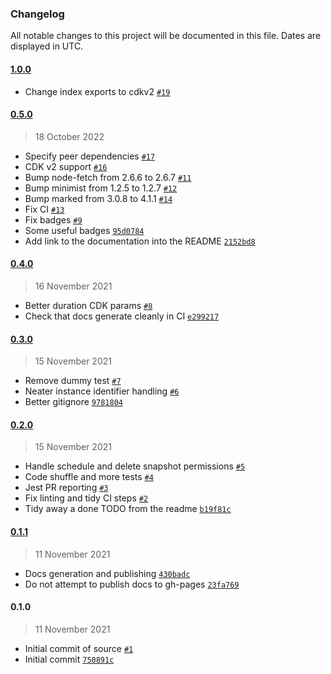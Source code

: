 ### Changelog

All notable changes to this project will be documented in this file. Dates are displayed in UTC.

#### [1.0.0](https://github.com/isotoma/aurora-snapshot-copier-cdk/compare/0.5.0...1.0.0)

- Change index exports to cdkv2 [`#19`](https://github.com/isotoma/aurora-snapshot-copier-cdk/pull/19)

#### [0.5.0](https://github.com/isotoma/aurora-snapshot-copier-cdk/compare/0.4.0...0.5.0)

> 18 October 2022

- Specify peer dependencies [`#17`](https://github.com/isotoma/aurora-snapshot-copier-cdk/pull/17)
- CDK v2 support [`#16`](https://github.com/isotoma/aurora-snapshot-copier-cdk/pull/16)
- Bump node-fetch from 2.6.6 to 2.6.7 [`#11`](https://github.com/isotoma/aurora-snapshot-copier-cdk/pull/11)
- Bump minimist from 1.2.5 to 1.2.7 [`#12`](https://github.com/isotoma/aurora-snapshot-copier-cdk/pull/12)
- Bump marked from 3.0.8 to 4.1.1 [`#14`](https://github.com/isotoma/aurora-snapshot-copier-cdk/pull/14)
- Fix CI [`#13`](https://github.com/isotoma/aurora-snapshot-copier-cdk/pull/13)
- Fix badges [`#9`](https://github.com/isotoma/aurora-snapshot-copier-cdk/pull/9)
- Some useful badges [`95d0784`](https://github.com/isotoma/aurora-snapshot-copier-cdk/commit/95d078421f25bdf2d0da6da1b1a4a0ab276bfe26)
- Add link to the documentation into the README [`2152bd8`](https://github.com/isotoma/aurora-snapshot-copier-cdk/commit/2152bd8020f1f6846d69c0eeba29868afcbc22ed)

#### [0.4.0](https://github.com/isotoma/aurora-snapshot-copier-cdk/compare/0.3.0...0.4.0)

> 16 November 2021

- Better duration CDK params [`#8`](https://github.com/isotoma/aurora-snapshot-copier-cdk/pull/8)
- Check that docs generate cleanly in CI [`e299217`](https://github.com/isotoma/aurora-snapshot-copier-cdk/commit/e2992171555c70cea5ac323d041ae008c95df27d)

#### [0.3.0](https://github.com/isotoma/aurora-snapshot-copier-cdk/compare/0.2.0...0.3.0)

> 15 November 2021

- Remove dummy test [`#7`](https://github.com/isotoma/aurora-snapshot-copier-cdk/pull/7)
- Neater instance identifier handling [`#6`](https://github.com/isotoma/aurora-snapshot-copier-cdk/pull/6)
- Better gitignore [`9781804`](https://github.com/isotoma/aurora-snapshot-copier-cdk/commit/9781804633aa18fb356a8cc758c14221533af170)

#### [0.2.0](https://github.com/isotoma/aurora-snapshot-copier-cdk/compare/0.1.1...0.2.0)

> 15 November 2021

- Handle schedule and delete snapshot permissions [`#5`](https://github.com/isotoma/aurora-snapshot-copier-cdk/pull/5)
- Code shuffle and more tests [`#4`](https://github.com/isotoma/aurora-snapshot-copier-cdk/pull/4)
- Jest PR reporting [`#3`](https://github.com/isotoma/aurora-snapshot-copier-cdk/pull/3)
- Fix linting and tidy CI steps [`#2`](https://github.com/isotoma/aurora-snapshot-copier-cdk/pull/2)
- Tidy away a done TODO from the readme [`b19f81c`](https://github.com/isotoma/aurora-snapshot-copier-cdk/commit/b19f81c56e8f419b854ba32123818505ad65338a)

#### [0.1.1](https://github.com/isotoma/aurora-snapshot-copier-cdk/compare/0.1.0...0.1.1)

> 11 November 2021

- Docs generation and publishing [`430badc`](https://github.com/isotoma/aurora-snapshot-copier-cdk/commit/430badcc995d42444c924d2ed4d107670792f3dd)
- Do not attempt to publish docs to gh-pages [`23fa769`](https://github.com/isotoma/aurora-snapshot-copier-cdk/commit/23fa769c8c29c69703c8614f205e7f9de91da6a5)

#### 0.1.0

> 11 November 2021

- Initial commit of source [`#1`](https://github.com/isotoma/aurora-snapshot-copier-cdk/pull/1)
- Initial commit [`750891c`](https://github.com/isotoma/aurora-snapshot-copier-cdk/commit/750891cf04050dd5e9d83dbfc6fe9f7f45507213)
